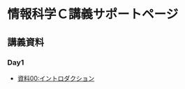 # 情報科学Ｃ講義サポートページ

## 講義資料

### Day1

* [資料00:イントロダクション](https://colab.research.google.com/github/YokoyamaLab/PythonBasics/blob/main/day01_00Introduction.ipynb)
